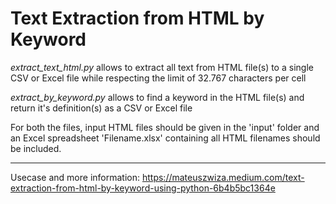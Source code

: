 # Text Extraction from HTML by Keyword

*extract_text_html.py* allows to extract all text from HTML file(s) to a single CSV or Excel file while respecting the limit of 32.767 characters per cell

*extract_by_keyword.py* allows to find a keyword in the HTML file(s) and return it's definition(s) as a CSV or Excel file

For both the files, input HTML files should be given in the 'input' folder and an Excel spreadsheet 'Filename.xlsx' containing all HTML filenames should be included.

-----

Usecase and more information: https://mateuszwiza.medium.com/text-extraction-from-html-by-keyword-using-python-6b4b5bc1364e
